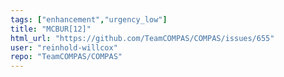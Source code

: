 ```yaml
---
tags: ["enhancement","urgency_low"]
title: "MCBUR[12]"
html_url: "https://github.com/TeamCOMPAS/COMPAS/issues/655"
user: "reinhold-willcox"
repo: "TeamCOMPAS/COMPAS"
---
```


